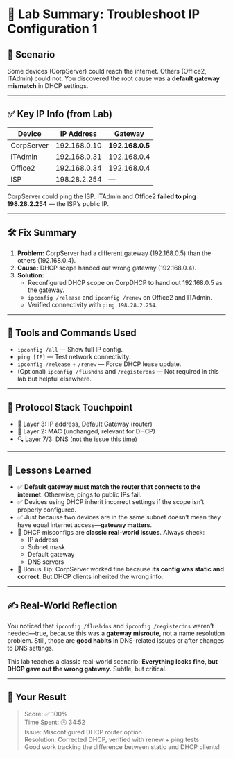 # 🧰 Lab Summary: Troubleshoot IP Configuration 1

## 🧠 Scenario
Some devices (CorpServer) could reach the internet. Others (Office2, ITAdmin) could not. You discovered the root cause was a **default gateway mismatch** in DHCP settings.

---

## ✅ Key IP Info (from Lab)

| Device     | IP Address     | Gateway        |
|------------|----------------|----------------|
| CorpServer | 192.168.0.10   | **192.168.0.5** |
| ITAdmin    | 192.168.0.31   | 192.168.0.4    |
| Office2    | 192.168.0.34   | 192.168.0.4    |
| ISP        | 198.28.2.254   | —              |

CorpServer could ping the ISP. ITAdmin and Office2 **failed to ping 198.28.2.254** — the ISP’s public IP.

---

## 🛠️ Fix Summary

1. **Problem:** CorpServer had a different gateway (192.168.0.5) than the others (192.168.0.4).
2. **Cause:** DHCP scope handed out wrong gateway (192.168.0.4).
3. **Solution:** 
   - Reconfigured DHCP scope on CorpDHCP to hand out 192.168.0.5 as the gateway.
   - `ipconfig /release` and `ipconfig /renew` on Office2 and ITAdmin.
   - Verified connectivity with `ping 198.28.2.254`.

---

## 🔧 Tools and Commands Used

- `ipconfig /all` — Show full IP config.
- `ping [IP]` — Test network connectivity.
- `ipconfig /release` + `/renew` — Force DHCP lease update.
- (Optional) `ipconfig /flushdns` and `/registerdns` — Not required in this lab but helpful elsewhere.

---

## 🧱 Protocol Stack Touchpoint

- 🧱 Layer 3: IP address, Default Gateway (router)
- 🧱 Layer 2: MAC (unchanged, relevant for DHCP)
- 🔍 Layer 7/3: DNS (not the issue this time)

---

## 🧭 Lessons Learned

- ✅ **Default gateway must match the router that connects to the internet**. Otherwise, pings to public IPs fail.
- ✅ Devices using DHCP inherit incorrect settings if the scope isn’t properly configured.
- ✅ Just because two devices are in the same subnet doesn’t mean they have equal internet access—**gateway matters**.
- 🧠 DHCP misconfigs are **classic real-world issues**. Always check:
  - IP address
  - Subnet mask
  - Default gateway
  - DNS servers
- 🚀 Bonus Tip: CorpServer worked fine because **its config was static and correct**. But DHCP clients inherited the wrong info.

---

## ✍️ Real-World Reflection

You noticed that `ipconfig /flushdns` and `ipconfig /registerdns` weren’t needed—true, because this was a **gateway misroute**, not a name resolution problem. Still, those are **good habits** in DNS-related issues or after changes to DNS settings.

This lab teaches a classic real-world scenario: **Everything looks fine, but DHCP gave out the wrong gateway.** Subtle, but critical.

---

## 🧪 Your Result

> Score: ✅ 100%  
> Time Spent: 🕒 34:52  
> Issue: Misconfigured DHCP router option  
> Resolution: Corrected DHCP, verified with renew + ping tests  
> Good work tracking the difference between static and DHCP clients!


